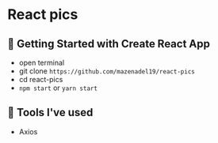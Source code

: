 # React pics

## 🚀 Getting Started with Create React App

- open terminal
- git clone `https://github.com/mazenadel19/react-pics`
- cd react-pics
- `npm start` or `yarn start`

## 🧰 Tools I've used

- Axios
